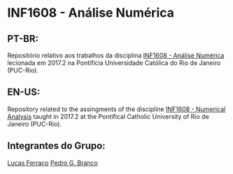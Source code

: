 # INF1608 - Análise Numérica

## PT-BR:
Repositório relativo aos trabalhos da disciplina [INF1608 - Análise Numérica](http://webserver2.tecgraf.puc-rio.br/~celes/inf1608.html)
lecionada em 2017.2 na Pontifícia Universidade Católica do Rio de Janeiro (PUC-Rio).

## EN-US:
Repository related to the assingments of the discipline [INF1608 - Numerical Analysis](http://webserver2.tecgraf.puc-rio.br/~celes/inf1608.html)
taught in 2017.2 at the Pontifical Catholic University of Rio de Janeiro (PUC-Rio).

## Integrantes do Grupo:
[Lucas Ferraço](https://github.com/lucasferraco)
[Pedro G. Branco](https://github.com/pedrogomesbranco)
